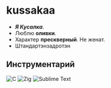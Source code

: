 # kussakaa
- ***Я Кусалка***.  
- Люблю **оливки**.  
- Характер **прескверный**. Не женат.
- Штандартэнзадротэн

## Инструментарий

![C](https://img.shields.io/badge/c-%2300599C.svg?style=for-the-badge&logo=c&logoColor=white)
![Zig](https://img.shields.io/badge/zig-gray.svg?style=for-the-badge&logo=zig&logoColor=yellow)
![Sublime Text](https://img.shields.io/badge/sublime_text-%23575757.svg?style=for-the-badge&logo=sublime-text&logoColor=important)
